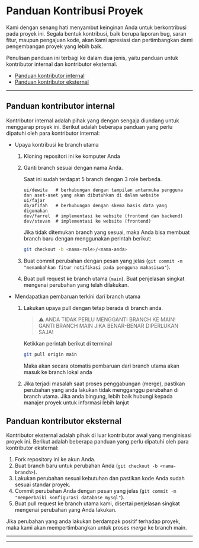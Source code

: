 # Panduan Kontribusi Proyek

Kami dengan senang hati menyambut keinginan Anda untuk berkontribusi pada proyek ini. Segala bentuk kontribusi, baik berupa laporan bug, saran fitur, maupun pengajuan kode, akan kami apresiasi dan pertimbangkan demi pengembangan proyek yang lebih baik.

Penulisan panduan ini terbagi ke dalam dua jenis, yaitu panduan untuk kontributor internal dan kontributor eksternal. 
- [Panduan kontributor internal](#panduan-kontributor-internal)
- [Panduan kontributor eksternal](#panduan-kontributor-eksternal)

---

## Panduan kontributor internal

Kontributor internal adalah pihak yang dengan sengaja diundang untuk menggarap proyek ini. Berikut adalah beberapa panduan yang perlu dipatuhi oleh para kontributor internal:

- Upaya kontribusi ke branch utama
    1. Kloning repositori ini ke komputer Anda
    2. Ganti branch sesuai dengan nama Anda.

        Saat ini sudah terdapat 5 branch dengan 3 role berbeda.
        ```
        ui/dewita   # berhubungan dengan tampilan antarmuka pengguna dan aset-aset yang akan dibutuhkan di dalam website
        ui/fajar
        db/afifah   # berhubungan dengan skema basis data yang digunakan
        dev/farrel  # implementasi ke website (frontend dan backend)
        dev/stevan  # implementasi ke website (frontend)
        ```
        
        Jika tidak ditemukan branch yang sesuai, maka Anda bisa membuat branch baru dengan menggunakan perintah berikut:
        ```bash
        git checkout -b <nama-role>/<nama-anda>
        ```

    3. Buat commit perubahan dengan pesan yang jelas (`git commit -m "menambahkan fitur notifikasi pada pengguna mahasiswa"`).
    4. Buat pull request ke branch utama (`main`). Buat penjelasan singkat mengenai perubahan yang telah dilakukan.

- Mendapatkan pembaruan terkini dari branch utama
    1. Lakukan upaya pull dengan tetap berada di branch anda. 

        > ⚠️  ANDA TIDAK PERLU MENGGANTI BRANCH KE MAIN! GANTI BRANCH MAIN JIKA BENAR-BENAR DIPERLUKAN SAJA!

        Ketikkan perintah berikut di terminal
        ```bash
        git pull origin main
        ```
        Maka akan secara otomatis pembaruan dari branch utama akan masuk ke branch lokal anda
    2. Jika terjadi masalah saat proses penggabungan (merge), pastikan perubahan yang anda lakukan tidak mengganggu perubahan di branch utama. Jika anda bingung, lebih baik hubungi kepada manajer proyek untuk informasi lebih lanjut

## Panduan kontributor eksternal

Kontributor eksternal adalah pihak di luar kontributor awal yang menginisasi proyek ini. Berikut adalah beberapa panduan yang perlu dipatuhi oleh para kontributor eksternal:
1. Fork repository ini ke akun Anda.
2. Buat branch baru untuk perubahan Anda (`git checkout -b <nama-branch>`).
3. Lakukan perubahan sesuai kebutuhan dan pastikan kode Anda sudah sesuai standar proyek.
4. Commit perubahan Anda dengan pesan yang jelas (`git commit -m "memperbaiki konfigurasi database mysql"`).
5. Buat pull request ke branch utama kami, disertai penjelasan singkat mengenai perubahan yang Anda lakukan.

Jika perubahan yang anda lakukan berdampak positif terhadap proyek, maka kami akan mempertimbangkan untuk proses *merge* ke branch main.

---
---